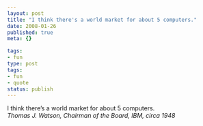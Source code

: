 ```yaml
---
layout: post
title: "I think there's a world market for about 5 computers."
date: 2008-01-26
published: true
meta: {}

tags:
- fun
type: post
tags:
- fun
- quote
status: publish
---
```

I think there&#8217;s a world market for about 5 computers.<br />_Thomas J. Watson, Chairman of the Board, IBM, circa 1948_
